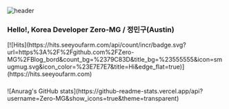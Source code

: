 ![header](https://capsule-render.vercel.app/api?type=Rect&color=0:43cda2,100:185a9d&fontColor=ffffff&height=150&section=header&fontSize=60&text=Zero-MG&fontAlignY=45&desc=Welcom%20K-Developer%20GitHub%20Repository&descAlignY=72)

<h3>Hello!, Korea Developer Zero-MG / 정민구(Austin)</h3>
[![Hits](https://hits.seeyoufarm.com/api/count/incr/badge.svg?url=https%3A%2F%2Fgithub.com%2FZero-MG%2FBlog_bord&count_bg=%2379C83D&title_bg=%23555555&icon=smugmug.svg&icon_color=%23E7E7E7&title=Hi&edge_flat=true)](https://hits.seeyoufarm.com)


<h3></h3>
![Anurag's GitHub stats](https://github-readme-stats.vercel.app/api?username=Zero-MG&show_icons=true&theme=transparent)
